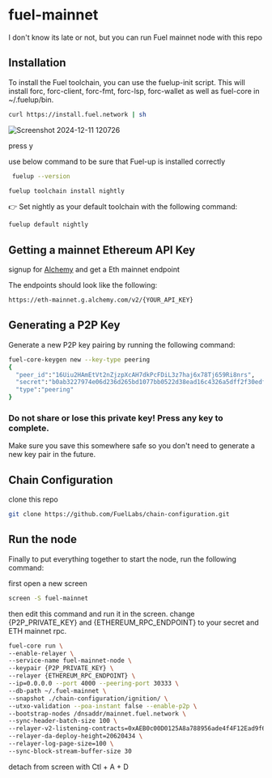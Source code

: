 # fuel-mainnet

I don't know its late or not, but you can run Fuel mainnet node with this repo


## Installation

To install the Fuel toolchain, you can use the fuelup-init script. This will install forc, forc-client, forc-fmt, forc-lsp, forc-wallet as well as fuel-core in ~/.fuelup/bin.

```bash
curl https://install.fuel.network | sh
```
![Screenshot 2024-12-11 120726](https://github.com/user-attachments/assets/62188d62-e79b-4d2f-af6f-0c710a991f12)


press y

use below command to be sure that Fuel-up is installed correctly

```bash
 fuelup --version
```

```bash
fuelup toolchain install nightly
```

👉 Set nightly as your default toolchain with the following command:

```bash
fuelup default nightly 
```

## Getting a mainnet Ethereum API Key

signup for [Alchemy](https://www.alchemy.com/) and get a Eth mainnet endpoint

The endpoints should look like the following:

```bash
https://eth-mainnet.g.alchemy.com/v2/{YOUR_API_KEY}
```

## Generating a P2P Key

Generate a new P2P key pairing by running the following command:

```bash
fuel-core-keygen new --key-type peering
{
  "peer_id":"16Uiu2HAmEtVt2nZjzpXcAH7dkPcFDiL3z7haj6x78Tj659Ri8nrs",
  "secret":"b0ab3227974e06d236d265bd1077bb0522d38ead16c4326a5dff2f30edf88496",
  "type":"peering"
}
```

### Do not share or lose this private key! Press any key to complete. ###

Make sure you save this somewhere safe so you don't need to generate a new key pair in the future.

## Chain Configuration

clone this repo

```bash
git clone https://github.com/FuelLabs/chain-configuration.git
```

## Run the node

Finally to put everything together to start the node, run the following command:

first open a new screen

```bash
screen -S fuel-mainnet
```

then edit this command and run it in the screen. change {P2P_PRIVATE_KEY} and {ETHEREUM_RPC_ENDPOINT} to your secret and ETH mainnet rpc.

```bash
fuel-core run \
--enable-relayer \
--service-name fuel-mainnet-node \
--keypair {P2P_PRIVATE_KEY} \
--relayer {ETHEREUM_RPC_ENDPOINT} \
--ip=0.0.0.0 --port 4000 --peering-port 30333 \
--db-path ~/.fuel-mainnet \
--snapshot ./chain-configuration/ignition/ \
--utxo-validation --poa-instant false --enable-p2p \
--bootstrap-nodes /dnsaddr/mainnet.fuel.network \
--sync-header-batch-size 100 \
--relayer-v2-listening-contracts=0xAEB0c00D0125A8a788956ade4f4F12Ead9f65DDf \
--relayer-da-deploy-height=20620434 \
--relayer-log-page-size=100 \
--sync-block-stream-buffer-size 30
```

detach from screen with Ctl + A + D
